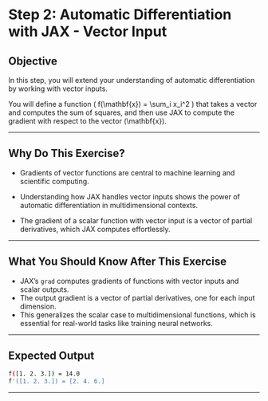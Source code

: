 # Step 2: Automatic Differentiation with JAX - Vector Input

## Objective

In this step, you will extend your understanding of automatic differentiation by working with vector inputs.  

You will define a function \( f(\mathbf{x}) = \sum_i x_i^2 \) that takes a vector and computes the sum of squares, and then use JAX to compute the gradient with respect to the vector \(\mathbf{x}\).

---
## Why Do This Exercise?

- Gradients of vector functions are central to machine learning and scientific computing.  

- Understanding how JAX handles vector inputs shows the power of automatic differentiation in multidimensional contexts.  

- The gradient of a scalar function with vector input is a vector of partial derivatives, which JAX computes effortlessly.

---
## What You Should Know After This Exercise

- JAX’s `grad` computes gradients of functions with vector inputs and scalar outputs.  
- The output gradient is a vector of partial derivatives, one for each input dimension.  
- This generalizes the scalar case to multidimensional functions, which is essential for real-world tasks like training neural networks.

---

## Expected Output

```bash
f([1. 2. 3.]) = 14.0
f'([1. 2. 3.]) = [2. 4. 6.]
```

---
